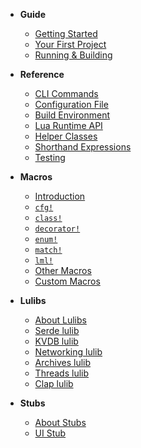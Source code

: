 * **Guide**
  * [Getting Started](guide/getting-started.md)
  * [Your First Project](guide/your-first-project.md)
  * [Running & Building](guide/running-and-building.md)

* **Reference**
  * [CLI Commands](reference/cli-commands.md)
  * [Configuration File](reference/configuration.md)
  * [Build Environment](reference/build-environment.md)
  * [Lua Runtime API](reference/lua-runtime.md)
  * [Helper Classes](reference/helper-classes.md)
  * [Shorthand Expressions](reference/shorthand.md)
  * [Testing](reference/testing.md)

* **Macros**
  * [Introduction](macros/README.md)
  * [`cfg!`](macros/cfg.md)
  * [`class!`](./macros/class.md)
  * [`decorator!`](./macros/decorator.md)
  * [`enum!`](./macros/enum.md)
  * [`match!`](macros/match.md)
  * [`lml!`](macros/lml.md)
  * [Other Macros](macros/other-macros.md)
  * [Custom Macros](macros/custom-macros.md)

* **Lulibs**
  * [About Lulibs](lulib/README.md)
  * [Serde lulib](lulib/serde.md)
  * [KVDB lulib](lulib/kvdb.md)
  * [Networking lulib](lulib/net.md)
  * [Archives lulib](lulib/archives.md)
  * [Threads lulib](lulib/threads.md)
  * [Clap lulib](lulib/clap.md)

* **Stubs**
  * [About Stubs](stubs/README.md)
  * [UI Stub](stubs/ui.md)
